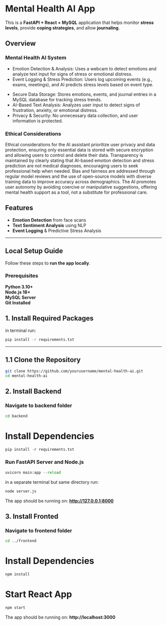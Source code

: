 # Mental Health AI App

This is a **FastAPI + React + MySQL** application that helps monitor **stress levels**, provide **coping strategies**, and allow **journaling**.

## Overview

### Mental Health AI System

- Emotion Detection & Analysis: Uses a webcam to detect emotions and analyze text input for signs of stress or emotional distress.
- Event Logging & Stress Prediction: Users log upcoming events (e.g., exams, meetings), and AI predicts stress levels based on event type.
<!-- - Journaling & Self-Reflection: Users can write journal entries related to logged events, tracking mood changes over time. -->
- Secure Data Storage: Stores emotions, events, and journal entries in a MySQL database for tracking stress trends.
- AI-Based Text Analysis: Analyzes user input to detect signs of frustration, anxiety, or emotional distress.
- Privacy & Security: No unnecessary data collection, and user information is protected.

### Ethical Considerations

Ethical considerations for the AI assistant prioritize user privacy and data protection, ensuring only essential data is stored with secure encryption and allowing users to control and delete their data. Transparency is maintained by clearly stating that AI-based emotion detection and stress prediction are not medical diagnoses, encouraging users to seek professional help when needed. Bias and fairness are addressed through regular model reviews and the use of open-source models with diverse training data to improve accuracy across demographics. The AI promotes user autonomy by avoiding coercive or manipulative suggestions, offering mental health support as a tool, not a substitute for professional care.

<!-- Future improvements could include real-time behavioral monitoring and additional accessibility features. -->

## Features

- **Emotion Detection** from face scans
- **Text Sentiment Analysis** using NLP
- **Event Logging** & Predictive Stress Analysis

---

## **Local Setup Guide**

Follow these steps to **run the app locally**.

### **Prerequisites**

**Python 3.10+**  
**Node.js 18+**  
**MySQL Server**  
**Git Installed**

## **1. Install Required Packages**

in terminal run:

```bash
pip install -r requirements.txt
```

---

## **1.1 Clone the Repository**

```bash
git clone https://github.com/yourusername/mental-health-ai.git
cd mental-health-ai
```

## **2. Install Backend**

### Navigate to backend folder

```bash
cd backend
```

# Install Dependencies

```python
pip install -r requirements.txt
```

### Run FastAPI Server and Node.js

```python
uvicorn main:app --reload
```

in a separate terminal but same directory run:

```python
node server.js
```

The app should be running on:
**http://127.0.0.1:8000**

## **3. Install Fronted**

### Navigate to frontend folder

```bash
cd ../frontend
```

# Install Dependencies

```bash
npm install
```

# Start React App

```python
npm start
```

The app should be running on:
**http://localhost:3000**
